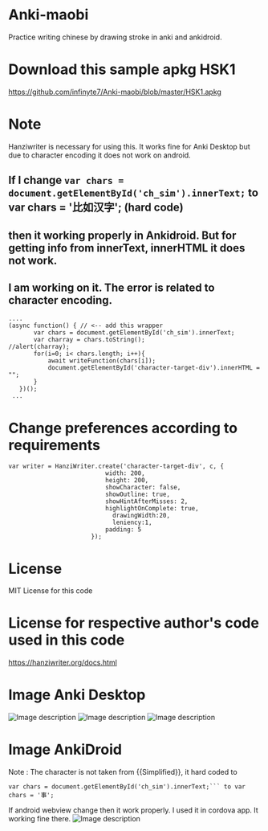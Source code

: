 # Anki-maobi
Practice writing chinese by drawing stroke in anki and ankidroid.


# Download this sample apkg HSK1 
https://github.com/infinyte7/Anki-maobi/blob/master/HSK1.apkg

# Note 
   Hanziwriter is necessary for using this.
   It works fine for Anki Desktop but due to character encoding it does not work on android.

## If I change  ```var chars = document.getElementById('ch_sim').innerText;``` to var chars = '比如汉字'; (hard code)
## then it working properly in Ankidroid. But for getting info from innerText, innerHTML it does not work.
## I am working on it. The error is related to character encoding.

```
....
(async function() { // <-- add this wrapper
       var chars = document.getElementById('ch_sim').innerText; 
       var charray = chars.toString();  
//alert(charray);
       for(i=0; i< chars.length; i++){
           await writeFunction(chars[i]);
           document.getElementById('character-target-div').innerHTML = "";            
       }
   })(); 
 ...
```

# Change preferences according to requirements
```
var writer = HanziWriter.create('character-target-div', c, {
                           width: 200,
                           height: 200,
                           showCharacter: false, 
                           showOutline: true,
                           showHintAfterMisses: 2,
                           highlightOnComplete: true,
   		                     drawingWidth:20,
   		                     leniency:1,
                           padding: 5
                       });
```
# License
MIT License for this code

# License for respective author's code used in this code
https://hanziwriter.org/docs.html

# Image Anki Desktop
![Image description](https://github.com/infinyte7/Anki-maobi/blob/master/1.png)
![Image description](https://github.com/infinyte7/Anki-maobi/blob/master/2.png)
![Image description](https://github.com/infinyte7/Anki-maobi/blob/master/3.png)

# Image AnkiDroid 
Note : The character is not taken from {{Simplified}}, it hard coded to
```
var chars = document.getElementById('ch_sim').innerText;``` to var chars = '事';
```
If android webview change then it work properly. I used it in cordova app. It working fine there. 
![Image description](https://github.com/infinyte7/Anki-maobi/blob/master/4.jpg)

